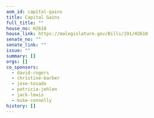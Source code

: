 ```yaml
---
aom_id: capital-gains
title: Capital Gains
full_title: ""
house_no: H2610
house_link: https://malegislature.gov/Bills/191/H2610
senate_no: ""
senate_link: ""
issue: ""
summary: []
orgs: []
co_sponsors:
  - david-rogers
  - christine-barber
  - jose-tosado
  - patricia-jehlen
  - jack-lewis
  - mike-connolly
history: []
---
```


